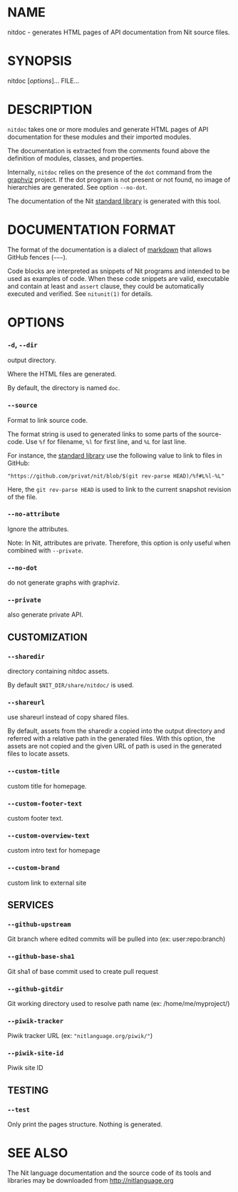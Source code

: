 # NAME

nitdoc - generates HTML pages of API documentation from Nit source files.

# SYNOPSIS

nitdoc [*options*]... FILE...

# DESCRIPTION

`nitdoc` takes one or more modules and generate HTML pages of API documentation for these modules and their imported modules.

The documentation is extracted from the comments found above the definition of modules, classes, and properties.

Internally, `nitdoc` relies on the presence of the `dot` command from the [graphviz] project.
If the dot program is not present or not found, no image of hierarchies are generated.
See option `--no-dot`.

The documentation of the Nit [standard library] is generated with this tool.

  [graphviz]: http://www.graphviz.org
  [standard library]: http://nitlanguage.org/doc/stdlib

# DOCUMENTATION FORMAT

The format of the documentation is a dialect of [markdown] that allows GitHub fences (`~~~`).

Code blocks are interpreted as snippets of Nit programs and intended to be used as examples of code.
When these code snippets are valid, executable and contain at least and `assert` clause, they could be automatically executed and verified.
See `nitunit(1)` for details.

  [markdown]: http://daringfireball.net/projects/markdown

# OPTIONS

### `-d`, `--dir`
output directory.

Where the HTML files are generated.

By default, the directory is named `doc`.

### `--source`
Format to link source code.

The format string is used to generated links to some parts of the source-code.
Use `%f` for filename, `%l` for first line, and `%L` for last line.

For instance, the [standard library] use the following value to link to files in GitHub:

    "https://github.com/privat/nit/blob/$(git rev-parse HEAD)/%f#L%l-%L"

Here, the `git rev-parse HEAD` is used to link to the current snapshot revision of the file.

### `--no-attribute`
Ignore the attributes.

Note: In Nit, attributes are private. Therefore, this option is only useful
when combined with `--private`.

### `--no-dot`
do not generate graphs with graphviz.

### `--private`
also generate private API.

## CUSTOMIZATION

### `--sharedir`
directory containing nitdoc assets.

By default `$NIT_DIR/share/nitdoc/` is used.

### `--shareurl`
use shareurl instead of copy shared files.

By default, assets from the sharedir a copied into the output directory and referred with a relative path in the generated files.
With this option, the assets are not copied and the given URL of path is used in the generated files to locate assets.

### `--custom-title`
custom title for homepage.

### `--custom-footer-text`
custom footer text.

### `--custom-overview-text`
custom intro text for homepage

### `--custom-brand`
custom link to external site

## SERVICES

### `--github-upstream`
Git branch where edited commits will be pulled into (ex: user:repo:branch)

### `--github-base-sha1`
Git sha1 of base commit used to create pull request

### `--github-gitdir`
Git working directory used to resolve path name (ex: /home/me/myproject/)

### `--piwik-tracker`
Piwik tracker URL (ex: `"nitlanguage.org/piwik/"`)

### `--piwik-site-id`
Piwik site ID

## TESTING

### `--test`
Only print the pages structure. Nothing is generated.

# SEE ALSO

The Nit language documentation and the source code of its tools and libraries may be downloaded from <http://nitlanguage.org>
